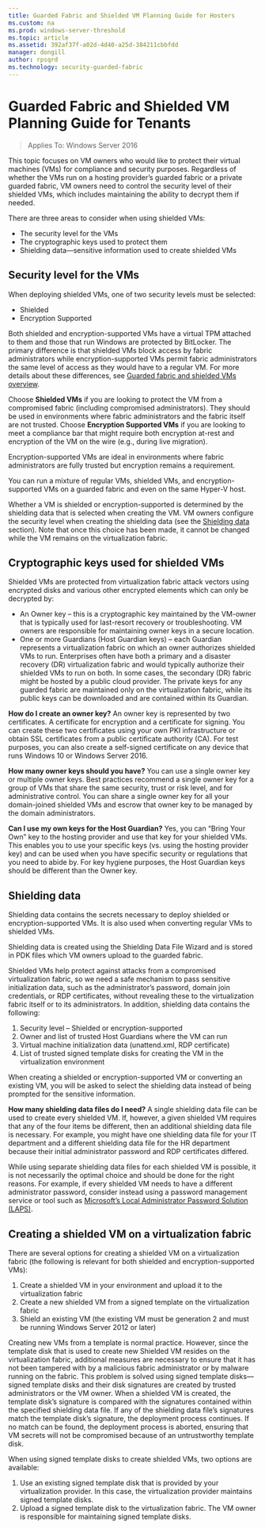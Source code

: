 ```yaml
---
title: Guarded Fabric and Shielded VM Planning Guide for Hosters
ms.custom: na
ms.prod: windows-server-threshold
ms.topic: article
ms.assetid: 392af37f-a02d-4d40-a25d-384211cbbfdd
manager: dongill
author: rpsqrd
ms.technology: security-guarded-fabric
---
```


# Guarded Fabric and Shielded VM Planning Guide for Tenants

>Applies To: Windows Server 2016

This topic focuses on VM owners who would like to protect their virtual machines (VMs) for compliance and security purposes. Regardless of whether the VMs run on a hosting provider’s guarded fabric or a private guarded fabric, VM owners need to control the security level of their shielded VMs, which includes maintaining the ability to decrypt them if needed.

There are three areas to consider when using shielded VMs:

- The security level for the VMs
- The cryptographic keys used to protect them
- Shielding data—sensitive information used to create shielded VMs 

## Security level for the VMs

When deploying shielded VMs, one of two security levels must be selected:

- Shielded 
- Encryption Supported

Both shielded and encryption-supported VMs have a virtual TPM attached to them and those that run Windows are protected by BitLocker. The primary difference is that shielded VMs block access by fabric administrators while encryption-supported VMs permit fabric administrators the same level of access as they would have to a regular VM. For more details about these differences, see [Guarded fabric and shielded VMs overview](guarded-fabric-and-shielded-vms.md). 

Choose **Shielded VMs** if you are looking to protect the VM from a compromised fabric (including compromised administrators). They should be used in environments where fabric administrators and the fabric itself are not trusted. Choose **Encryption Supported VMs** if you are looking to meet a compliance bar that might require both encryption at-rest and encryption of the VM on the wire (e.g., during live migration).

Encryption-supported VMs are ideal in environments where fabric administrators are fully trusted but encryption remains a requirement.

You can run a mixture of regular VMs, shielded VMs, and encryption-supported VMs on a guarded fabric and even on the same Hyper-V host. 

Whether a VM is shielded or encryption-supported is determined by the shielding data that is selected when creating the VM. VM owners configure the security level when creating the shielding data (see the [Shielding data](#shielding-data) section).
Note that once this choice has been made, it cannot be changed while the VM remains on the virtualization fabric.

## Cryptographic keys used for shielded VMs

Shielded VMs are protected from virtualization fabric attack vectors using encrypted disks and various other encrypted elements which can only be decrypted by:

- An Owner key – this is a cryptographic key maintained by the VM-owner that is typically used for last-resort recovery or troubleshooting. VM owners are responsible for maintaining owner keys in a secure location.
- One or more Guardians (Host Guardian keys) – each Guardian represents a virtualization fabric on which an owner authorizes shielded VMs to run. Enterprises often have both a primary and a disaster recovery (DR) virtualization fabric and would typically authorize their shielded VMs to run on both. In some cases, the secondary (DR) fabric might be hosted by a public cloud provider. The private keys for any guarded fabric are maintained only on the virtualization fabric, while its public keys can be downloaded and are contained within its Guardian. 

**How do I create an owner key?** An owner key is represented by two certificates. A certificate for encryption and a certificate for signing. You can create these two certificates using your own PKI infrastructure or obtain SSL certificates from a public certificate authority (CA). For test purposes, you can also create a self-signed certificate on any device that runs Windows 10 or Windows Server 2016.

**How many owner keys should you have?** You can use a single owner key or multiple owner keys. Best practices recommend a single owner key for a group of VMs that share the same security, trust or risk level, and for administrative control. You can share a single owner key for all your domain-joined shielded VMs and escrow that owner key to be managed by the domain administrators.

**Can I use my own keys for the Host Guardian?** Yes, you can “Bring Your Own” key to the hosting provider and use that key for your shielded VMs. This enables you to use your specific keys (vs. using the hosting provider key) and can be used when you have specific security or regulations that you need to abide by. For key hygiene purposes, the Host Guardian keys should be different than the Owner key.

## Shielding data

Shielding data contains the secrets necessary to deploy shielded or encryption-supported VMs. It is also used when converting regular VMs to shielded VMs.

Shielding data is created using the Shielding Data File Wizard and is stored in PDK files which VM owners upload to the guarded fabric.

Shielded VMs help protect against attacks from a compromised virtualization fabric, so we need a safe mechanism to pass sensitive initialization data, such as the administrator’s password, domain join credentials, or RDP certificates, without revealing these to the virtualization fabric itself or to its administrators. In addition, shielding data contains the following:

1. Security level – Shielded or encryption-supported
2. Owner and list of trusted Host Guardians where the VM can run
3. Virtual machine initialization data (unattend.xml, RDP certificate)
4. List of trusted signed template disks for creating the VM in the virtualization environment 

When creating a shielded or encryption-supported VM or converting an existing VM, you will be asked to select the shielding data instead of being prompted for the sensitive information.

**How many shielding data files do I need?** A single shielding data file can be used to create every shielded VM. If, however, a given shielded VM requires that any of the four items be different, then an additional shielding data file is necessary. For example, you might have one shielding data file for your IT department and a different shielding data file for the HR department because their initial administrator password and RDP certificates differed.

While using separate shielding data files for each shielded VM is possible, it is not necessarily the optimal choice and should be done for the right reasons. For example, if every shielded VM needs to have a different administrator password, consider instead using a password management service or tool such as [Microsoft’s Local Administrator Password Solution (LAPS)](https://www.microsoft.com/en-us/download/details.aspx?id=46899).

## Creating a shielded VM on a virtualization fabric

There are several options for creating a shielded VM on a virtualization fabric (the following is relevant for both shielded and encryption-supported VMs):

1. Create a shielded VM in your environment and upload it to the virtualization fabric
2. Create a new shielded VM from a signed template on the virtualization fabric
3. Shield an existing VM (the existing VM must be generation 2 and must be running Windows Server 2012 or later)

Creating new VMs from a template is normal practice. However, since the template disk that is used to create new Shielded VM resides on the virtualization fabric, additional measures are necessary to ensure that it has not been tampered with by a malicious fabric administrator or by malware running on the fabric. This problem is solved using signed template disks—signed template disks and their disk signatures are created by trusted administrators or the VM owner. When a shielded VM is created, the template disk’s signature is compared with the signatures contained within the specified shielding data file. If any of the shielding data file’s signatures match the template disk’s signature, the deployment process continues. If no match can be found, the deployment process is aborted, ensuring that VM secrets will not be compromised because of an untrustworthy template disk.

When using signed template disks to create shielded VMs, two options are available:

1. Use an existing signed template disk that is provided by your virtualization provider. In this case, the virtualization provider maintains signed template disks.
2. Upload a signed template disk to the virtualization fabric. The VM owner is responsible for maintaining signed template disks. 


